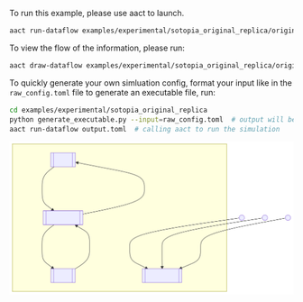 To run this example, please use aact to launch.

```bash
aact run-dataflow examples/experimental/sotopia_original_replica/origin.toml
```

To view the flow of the information, please run:

```bash
aact draw-dataflow examples/experimental/sotopia_original_replica/origin.toml --svg-path examples/experimental/sotopia_original_replica/origin.svg
```

To quickly generate your own simluation config, format your input like in the `raw_config.toml` file
to generate an executable file, run:
```bash
cd examples/experimental/sotopia_original_replica
python generate_executable.py --input=raw_config.toml  # output will be stored in output.toml
aact run-dataflow output.toml  # calling aact to run the simulation
```

![Alt text](./origin.svg)
